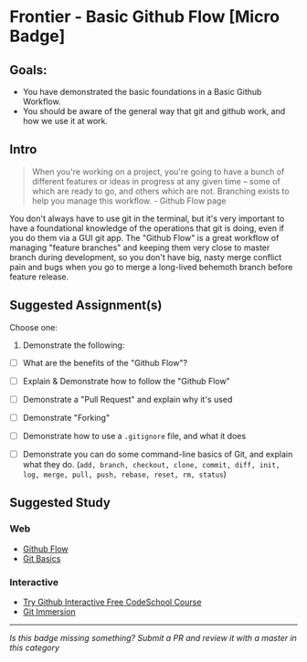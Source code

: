 Frontier - Basic Github Flow [Micro Badge]
==============================================


Goals:
------

- You have demonstrated the basic foundations in a Basic Github Workflow.
- You should be aware of the general way that git and github work, and how we use it at work.


Intro
-----

> When you're working on a project, you're going to have a bunch of different features or ideas in progress at any given time – some of which are ready to go, and others which are not. Branching exists to help you manage this workflow. - Github Flow page

You don't always have to use git in the terminal, but it's very important to have a foundational knowledge of the operations that git is doing, even if you do them via a GUI git app. The "Github Flow" is a great workflow of managing "feature branches" and keeping them very close to master branch during development, so you don't have big, nasty merge conflict pain and bugs when you go to merge a long-lived behemoth branch before feature release.



Suggested Assignment(s)
-----------------------

Choose one:

1) Demonstrate the following:
- [ ] What are the benefits of the "Github Flow"?
- [ ] Explain & Demonstrate how to follow the "Github Flow"
- [ ] Demonstrate a "Pull Request" and explain why it's used
- [ ] Demonstrate "Forking"
- [ ] Demonstrate how to use a `.gitignore` file, and what it does
- [ ] Demonstrate you can do some command-line basics of Git, and explain what they do. (`add, branch, checkout, clone, commit, diff, init, log, merge, pull, push, rebase, reset, rm, status`)


Suggested Study
---------------

### Web

- [Github Flow](https://guides.github.com/introduction/flow/index.html)
- [Git Basics](http://git-scm.com/book/en/v2/Git-Basics-Getting-a-Git-Repository)


### Interactive

- [Try Github Interactive Free CodeSchool Course](https://try.github.io)
- [Git Immersion](http://gitimmersion.com/)



-----

*Is this badge missing something? Submit a PR and review it with a master in this category*
